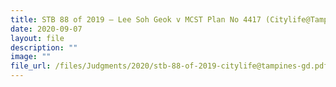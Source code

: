 ```yaml
---
title: STB 88 of 2019 – Lee Soh Geok v MCST Plan No 4417 (Citylife@Tampines)
date: 2020-09-07
layout: file
description: ""
image: ""
file_url: /files/Judgments/2020/stb-88-of-2019-citylife@tampines-gd.pdf
---
```


